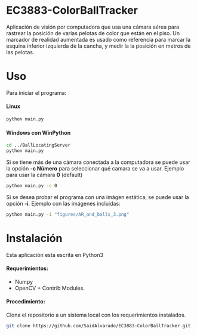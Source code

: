 # EC3883-ColorBallTracker
Aplicación de visión por computadora que usa una cámara aérea para rastrear la posición de varias pelotas de color que están en el piso. Un marcador de realidad aumentada es usado como referencia para marcar la esquina inferior izquierda de la cancha, y medir la la posición en metros de las pelotas.

# Uso

Para iniciar el programa:

#### Linux

```sh
python main.py
```

#### Windows con WinPython

```sh
cd ../BallLocatingServer
python main.py
```


Si se tiene más de una cámara conectada a la computadora se puede usar la opción **-c Número** para seleccionar qué camara se va a usar. Ejemplo para usar la cámara **0** (default)

```sh
python main.py -c 0
```

Si se desea probar el programa con una imágen estática, se puede usar la opción **-i**. Ejemplo con las imágenes incluidas:

```sh
python main.py -i "figures/AR_and_balls_3.png"
```


# Instalación

Esta aplicación está escrita en Python3

#### Requerimientos:
- Numpy
- OpenCV + Contrib Modules.

#### Procedimiento:

Clona el repositorio a un sistema local con los requerimientos instalados.
```sh
git clone https://github.com/SaidAlvarado/EC3883-ColorBallTracker.git
```
